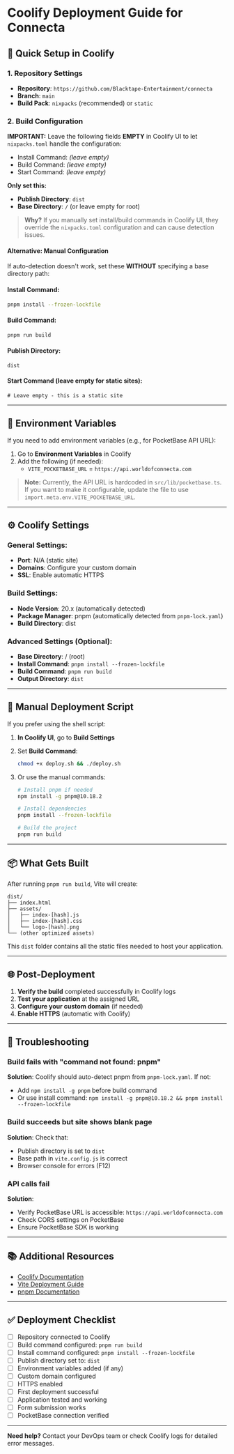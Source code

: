 # Coolify Deployment Guide for Connecta

## 🚀 Quick Setup in Coolify

### 1. **Repository Settings**
- **Repository**: `https://github.com/Blacktape-Entertainment/connecta`
- **Branch**: `main`
- **Build Pack**: `nixpacks` (recommended) or `static`

### 2. **Build Configuration**

**IMPORTANT:** Leave the following fields **EMPTY** in Coolify UI to let `nixpacks.toml` handle the configuration:
- Install Command: *(leave empty)*
- Build Command: *(leave empty)*
- Start Command: *(leave empty)*

**Only set this:**
- **Publish Directory**: `dist`
- **Base Directory**: `/` (or leave empty for root)

> **Why?** If you manually set install/build commands in Coolify UI, they override the `nixpacks.toml` configuration and can cause detection issues.

#### **Alternative: Manual Configuration**
If auto-detection doesn't work, set these **WITHOUT** specifying a base directory path:

#### **Install Command:**
```bash
pnpm install --frozen-lockfile
```

#### **Build Command:**
```bash
pnpm run build
```

#### **Publish Directory:**
```
dist
```

#### **Start Command (leave empty for static sites):**
```
# Leave empty - this is a static site
```

---

## 📝 Environment Variables

If you need to add environment variables (e.g., for PocketBase API URL):

1. Go to **Environment Variables** in Coolify
2. Add the following (if needed):
   - `VITE_POCKETBASE_URL` = `https://api.worldofconnecta.com`

> **Note:** Currently, the API URL is hardcoded in `src/lib/pocketbase.ts`. If you want to make it configurable, update the file to use `import.meta.env.VITE_POCKETBASE_URL`.

---

## ⚙️ Coolify Settings

### **General Settings:**
- **Port**: N/A (static site)
- **Domains**: Configure your custom domain
- **SSL**: Enable automatic HTTPS

### **Build Settings:**
- **Node Version**: 20.x (automatically detected)
- **Package Manager**: pnpm (automatically detected from `pnpm-lock.yaml`)
- **Build Directory**: dist

### **Advanced Settings (Optional):**
- **Base Directory**: / (root)
- **Install Command**: `pnpm install --frozen-lockfile`
- **Build Command**: `pnpm run build`
- **Output Directory**: `dist`

---

## 🔧 Manual Deployment Script

If you prefer using the shell script:

1. **In Coolify UI**, go to **Build Settings**
2. Set **Build Command**:
   ```bash
   chmod +x deploy.sh && ./deploy.sh
   ```

3. Or use the manual commands:
   ```bash
   # Install pnpm if needed
   npm install -g pnpm@10.18.2
   
   # Install dependencies
   pnpm install --frozen-lockfile
   
   # Build the project
   pnpm run build
   ```

---

## 📦 What Gets Built

After running `pnpm run build`, Vite will create:

```
dist/
├── index.html
├── assets/
│   ├── index-[hash].js
│   ├── index-[hash].css
│   └── logo-[hash].png
└── (other optimized assets)
```

This `dist` folder contains all the static files needed to host your application.

---

## 🌐 Post-Deployment

1. **Verify the build** completed successfully in Coolify logs
2. **Test your application** at the assigned URL
3. **Configure your custom domain** (if needed)
4. **Enable HTTPS** (automatic with Coolify)

---

## 🐛 Troubleshooting

### Build fails with "command not found: pnpm"
**Solution**: Coolify should auto-detect pnpm from `pnpm-lock.yaml`. If not:
- Add `npm install -g pnpm` before build command
- Or use install command: `npm install -g pnpm@10.18.2 && pnpm install --frozen-lockfile`

### Build succeeds but site shows blank page
**Solution**: Check that:
- Publish directory is set to `dist`
- Base path in `vite.config.js` is correct
- Browser console for errors (F12)

### API calls fail
**Solution**: 
- Verify PocketBase URL is accessible: `https://api.worldofconnecta.com`
- Check CORS settings on PocketBase
- Ensure PocketBase SDK is working

---

## 📚 Additional Resources

- [Coolify Documentation](https://coolify.io/docs)
- [Vite Deployment Guide](https://vitejs.dev/guide/static-deploy.html)
- [pnpm Documentation](https://pnpm.io/)

---

## ✅ Deployment Checklist

- [ ] Repository connected to Coolify
- [ ] Build command configured: `pnpm run build`
- [ ] Install command configured: `pnpm install --frozen-lockfile`
- [ ] Publish directory set to: `dist`
- [ ] Environment variables added (if any)
- [ ] Custom domain configured
- [ ] HTTPS enabled
- [ ] First deployment successful
- [ ] Application tested and working
- [ ] Form submission works
- [ ] PocketBase connection verified

---

**Need help?** Contact your DevOps team or check Coolify logs for detailed error messages.
